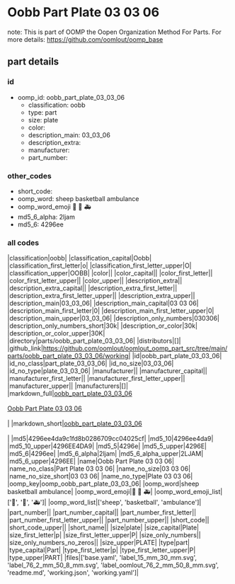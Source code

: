 # Oobb Part Plate 03 03 06  

note: This is part of OOMP the Oopen Organization Method For Parts. For more details: https://github.com/oomlout/oomp_base

##  part details





### id
* oomp_id: oobb_part_plate_03_03_06
  * classification: oobb
  * type: part
  * size: plate
  * color: 
  * description_main: 03_03_06
  * description_extra: 
  * manufacturer: 
  * part_number: 

### other_codes
* short_code: 
* oomp_word: sheep basketball ambulance
* oomp_word_emoji :sheep: :basketball: :ambulance:
* md5_6_alpha: 2ljam
* md5_6: 4296ee

### all codes 
|classification|oobb|
|classification_capital|Oobb|
|classification_first_letter|o|
|classification_first_letter_upper|O|
|classification_upper|OOBB|
|color||
|color_capital||
|color_first_letter||
|color_first_letter_upper||
|color_upper||
|description_extra||
|description_extra_capital||
|description_extra_first_letter||
|description_extra_first_letter_upper||
|description_extra_upper||
|description_main|03_03_06|
|description_main_capital|03 03 06|
|description_main_first_letter|0|
|description_main_first_letter_upper|0|
|description_main_upper|03_03_06|
|description_only_numbers|030306|
|description_only_numbers_short|30k|
|description_or_color|30k|
|description_or_color_upper|30K|
|directory|parts/oobb_part_plate_03_03_06|
|distributors|[]|
|github_link|https://github.com/oomlout/oomlout_oomp_part_src/tree/main/parts/oobb_part_plate_03_03_06/working|
|id|oobb_part_plate_03_03_06|
|id_no_class|part_plate_03_03_06|
|id_no_size|03_03_06|
|id_no_type|plate_03_03_06|
|manufacturer||
|manufacturer_capital||
|manufacturer_first_letter||
|manufacturer_first_letter_upper||
|manufacturer_upper||
|manufacturers|[]|
|markdown_full|[oobb_part_plate_03_03_06](https://github.com/oomlout/oomlout_oomp_part_src/tree/main/parts/oobb_part_plate_03_03_06/working)<br>[](https://github.com/oomlout/oomlout_oomp_part_src/tree/main/parts/oobb_part_plate_03_03_06/working)<br>[Oobb Part Plate 03 03 06](https://github.com/oomlout/oomlout_oomp_part_src/tree/main/parts/oobb_part_plate_03_03_06/working)<br><br>|
|markdown_short|[oobb_part_plate_03_03_06](https://github.com/oomlout/oomlout_oomp_part_src/tree/main/parts/oobb_part_plate_03_03_06/working)<br><br>|
|md5|4296ee4da9c1fd8b0286709cc04025cf|
|md5_10|4296ee4da9|
|md5_10_upper|4296EE4DA9|
|md5_5|4296e|
|md5_5_upper|4296E|
|md5_6|4296ee|
|md5_6_alpha|2ljam|
|md5_6_alpha_upper|2LJAM|
|md5_6_upper|4296EE|
|name|Oobb Part Plate 03 03 06|
|name_no_class|Part Plate 03 03 06|
|name_no_size|03 03 06|
|name_no_size_short|03 03 06|
|name_no_type|Plate 03 03 06|
|oomp_key|oomp_oobb_part_plate_03_03_06|
|oomp_word|sheep basketball ambulance|
|oomp_word_emoji|:sheep: :basketball: :ambulance:|
|oomp_word_emoji_list|[':sheep:', ':basketball:', ':ambulance:']|
|oomp_word_list|['sheep', 'basketball', 'ambulance']|
|part_number||
|part_number_capital||
|part_number_first_letter||
|part_number_first_letter_upper||
|part_number_upper||
|short_code||
|short_code_upper||
|short_name||
|size|plate|
|size_capital|Plate|
|size_first_letter|p|
|size_first_letter_upper|P|
|size_only_numbers||
|size_only_numbers_no_zeros||
|size_upper|PLATE|
|type|part|
|type_capital|Part|
|type_first_letter|p|
|type_first_letter_upper|P|
|type_upper|PART|
|files|['base.yaml', 'label_15_mm_30_mm.svg', 'label_76_2_mm_50_8_mm.svg', 'label_oomlout_76_2_mm_50_8_mm.svg', 'readme.md', 'working.json', 'working.yaml']|
